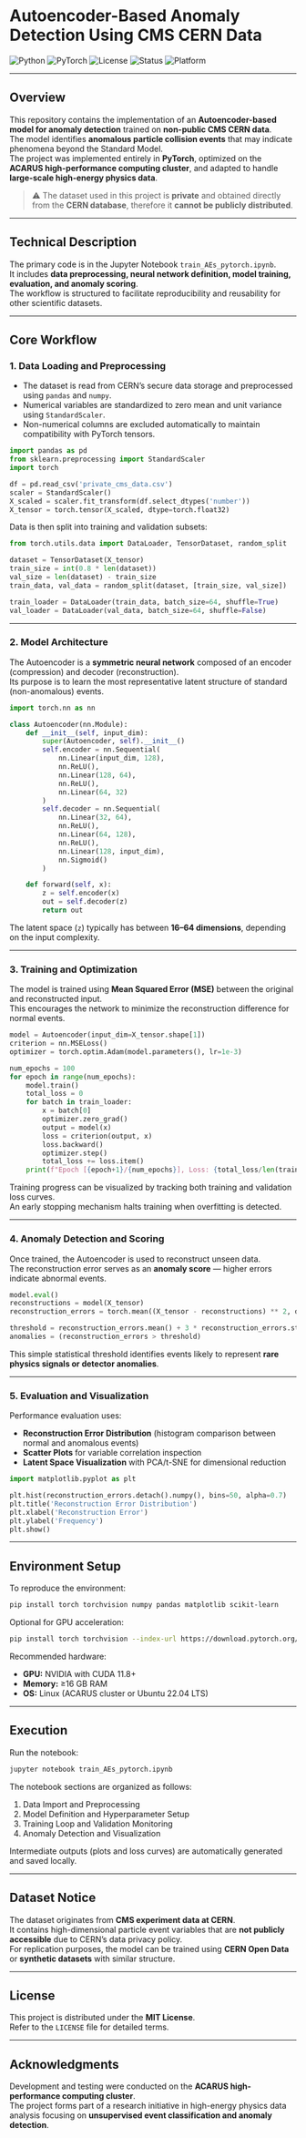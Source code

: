 # Autoencoder-Based Anomaly Detection Using CMS CERN Data

![Python](https://img.shields.io/badge/python-3.8%2B-blue?logo=python&logoColor=white)
![PyTorch](https://img.shields.io/badge/pytorch-2.0%2B-orange?logo=pytorch)
![License](https://img.shields.io/badge/license-MIT-yellow)
![Status](https://img.shields.io/badge/status-active-success)
![Platform](https://img.shields.io/badge/platform-Linux%20%7C%20ACARUS-lightgrey)

---

## Overview

This repository contains the implementation of an **Autoencoder-based model for anomaly detection** trained on **non-public CMS CERN data**.  
The model identifies **anomalous particle collision events** that may indicate phenomena beyond the Standard Model.  
The project was implemented entirely in **PyTorch**, optimized on the **ACARUS high-performance computing cluster**, and adapted to handle **large-scale high-energy physics data**.

> ⚠️ The dataset used in this project is **private** and obtained directly from the **CERN database**, therefore it **cannot be publicly distributed**.

---

## Technical Description

The primary code is in the Jupyter Notebook `train_AEs_pytorch.ipynb`.  
It includes **data preprocessing, neural network definition, model training, evaluation, and anomaly scoring**.  
The workflow is structured to facilitate reproducibility and reusability for other scientific datasets.

---

## Core Workflow

### 1. Data Loading and Preprocessing

- The dataset is read from CERN’s secure data storage and preprocessed using `pandas` and `numpy`.
- Numerical variables are standardized to zero mean and unit variance using `StandardScaler`.
- Non-numerical columns are excluded automatically to maintain compatibility with PyTorch tensors.

```python
import pandas as pd
from sklearn.preprocessing import StandardScaler
import torch

df = pd.read_csv('private_cms_data.csv')
scaler = StandardScaler()
X_scaled = scaler.fit_transform(df.select_dtypes('number'))
X_tensor = torch.tensor(X_scaled, dtype=torch.float32)
```

Data is then split into training and validation subsets:

```python
from torch.utils.data import DataLoader, TensorDataset, random_split

dataset = TensorDataset(X_tensor)
train_size = int(0.8 * len(dataset))
val_size = len(dataset) - train_size
train_data, val_data = random_split(dataset, [train_size, val_size])

train_loader = DataLoader(train_data, batch_size=64, shuffle=True)
val_loader = DataLoader(val_data, batch_size=64, shuffle=False)
```

---

### 2. Model Architecture

The Autoencoder is a **symmetric neural network** composed of an encoder (compression) and decoder (reconstruction).  
Its purpose is to learn the most representative latent structure of standard (non-anomalous) events.

```python
import torch.nn as nn

class Autoencoder(nn.Module):
    def __init__(self, input_dim):
        super(Autoencoder, self).__init__()
        self.encoder = nn.Sequential(
            nn.Linear(input_dim, 128),
            nn.ReLU(),
            nn.Linear(128, 64),
            nn.ReLU(),
            nn.Linear(64, 32)
        )
        self.decoder = nn.Sequential(
            nn.Linear(32, 64),
            nn.ReLU(),
            nn.Linear(64, 128),
            nn.ReLU(),
            nn.Linear(128, input_dim),
            nn.Sigmoid()
        )

    def forward(self, x):
        z = self.encoder(x)
        out = self.decoder(z)
        return out
```

The latent space (`z`) typically has between **16–64 dimensions**, depending on the input complexity.

---

### 3. Training and Optimization

The model is trained using **Mean Squared Error (MSE)** between the original and reconstructed input.  
This encourages the network to minimize the reconstruction difference for normal events.

```python
model = Autoencoder(input_dim=X_tensor.shape[1])
criterion = nn.MSELoss()
optimizer = torch.optim.Adam(model.parameters(), lr=1e-3)

num_epochs = 100
for epoch in range(num_epochs):
    model.train()
    total_loss = 0
    for batch in train_loader:
        x = batch[0]
        optimizer.zero_grad()
        output = model(x)
        loss = criterion(output, x)
        loss.backward()
        optimizer.step()
        total_loss += loss.item()
    print(f"Epoch [{epoch+1}/{num_epochs}], Loss: {total_loss/len(train_loader):.6f}")
```

Training progress can be visualized by tracking both training and validation loss curves.  
An early stopping mechanism halts training when overfitting is detected.

---

### 4. Anomaly Detection and Scoring

Once trained, the Autoencoder is used to reconstruct unseen data.  
The reconstruction error serves as an **anomaly score** — higher errors indicate abnormal events.

```python
model.eval()
reconstructions = model(X_tensor)
reconstruction_errors = torch.mean((X_tensor - reconstructions) ** 2, dim=1)

threshold = reconstruction_errors.mean() + 3 * reconstruction_errors.std()
anomalies = (reconstruction_errors > threshold)
```

This simple statistical threshold identifies events likely to represent **rare physics signals or detector anomalies**.

---

### 5. Evaluation and Visualization

Performance evaluation uses:
- **Reconstruction Error Distribution** (histogram comparison between normal and anomalous events)
- **Scatter Plots** for variable correlation inspection
- **Latent Space Visualization** with PCA/t-SNE for dimensional reduction

```python
import matplotlib.pyplot as plt

plt.hist(reconstruction_errors.detach().numpy(), bins=50, alpha=0.7)
plt.title('Reconstruction Error Distribution')
plt.xlabel('Reconstruction Error')
plt.ylabel('Frequency')
plt.show()
```

---

## Environment Setup

To reproduce the environment:

```bash
pip install torch torchvision numpy pandas matplotlib scikit-learn
```

Optional for GPU acceleration:

```bash
pip install torch torchvision --index-url https://download.pytorch.org/whl/cu118
```

Recommended hardware:  
- **GPU:** NVIDIA with CUDA 11.8+  
- **Memory:** ≥16 GB RAM  
- **OS:** Linux (ACARUS cluster or Ubuntu 22.04 LTS)

---

## Execution

Run the notebook:

```bash
jupyter notebook train_AEs_pytorch.ipynb
```

The notebook sections are organized as follows:
1. Data Import and Preprocessing  
2. Model Definition and Hyperparameter Setup  
3. Training Loop and Validation Monitoring  
4. Anomaly Detection and Visualization  

Intermediate outputs (plots and loss curves) are automatically generated and saved locally.

---

## Dataset Notice

The dataset originates from **CMS experiment data at CERN**.  
It contains high-dimensional particle event variables that are **not publicly accessible** due to CERN’s data privacy policy.  
For replication purposes, the model can be trained using **CERN Open Data** or **synthetic datasets** with similar structure.

---

## License

This project is distributed under the **MIT License**.  
Refer to the `LICENSE` file for detailed terms.

---

## Acknowledgments

Development and testing were conducted on the **ACARUS high-performance computing cluster**.  
The project forms part of a research initiative in high-energy physics data analysis focusing on **unsupervised event classification and anomaly detection**.
